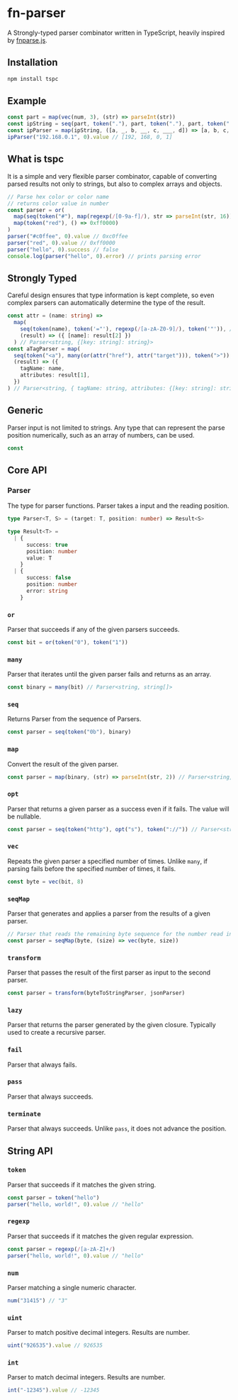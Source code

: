 # fn-parser

A Strongly-typed parser combinator written in TypeScript, heavily inspired by [fnparse.js](https://github.com/anatoo/fnparse.js).

## Installation

```sh
npm install tspc
```

## Example

```ts
const part = map(vec(num, 3), (str) => parseInt(str))
const ipString = seq(part, token("."), part, token("."), part, token("."), part)
const ipParser = map(ipString, ([a, _, b, __, c, ___, d]) => [a, b, c, d])
ipParser("192.168.0.1", 0).value // [192, 168, 0, 1]
```

## What is tspc

It is a simple and very flexible parser combinator, capable of converting parsed results not only to strings, but also to complex arrays and objects.

```ts
// Parse hex color or color name
// returns color value in number
const parser = or(
  map(seq(token("#"), map(regexp(/[0-9a-f]/), str => parseInt(str, 16)), arr => arr[1]),
  map(token("red"), () => 0xff0000)
)
parser("#c0ffee", 0).value // 0xc0ffee
parser("red", 0).value // 0xff0000
parser("hello", 0).success // false
console.log(parser("hello", 0).error) // prints parsing error
```

## Strongly Typed

Careful design ensures that type information is kept complete, so even complex parsers can automatically determine the type of the result.

```ts
const attr = (name: string) =>
  map(
    seq(token(name), token('="'), regexp(/[a-zA-Z0-9]/), token('"')), // Parser<string, [string, '="', string, '"']>
    (result) => ({ [name]: result[2] })
  ) // Parser<string, {[key: string]: string}>
const aTagParser = map(
  seq(token("<a"), many(or(attr("href"), attr("target"))), token(">")), // Parser<string, ["<a", {[key: string]: string}[], ">"]>
  (result) => ({
    tagName: name,
    attributes: result[1],
  })
) // Parser<string, { tagName: string, attributes: {[key: string]: string}[] }>
```

## Generic

Parser input is not limited to strings. Any type that can represent the parse position numerically, such as an array of numbers, can be used.

```ts
const
```

## Core API

### Parser

The type for parser functions. Parser takes a input and the reading position.

```ts
type Parser<T, S> = (target: T, position: number) => Result<S>

type Result<T> =
  | {
      success: true
      position: number
      value: T
    }
  | {
      success: false
      position: number
      error: string
    }
```

### `or`

Parser that succeeds if any of the given parsers succeeds.

```ts
const bit = or(token("0"), token("1"))
```

### `many`

Parser that iterates until the given parser fails and returns as an array.

```ts
const binary = many(bit) // Parser<string, string[]>
```

### `seq`

Returns Parser from the sequence of Parsers.

```ts
const parser = seq(token("0b"), binary)
```

### `map`

Convert the result of the given parser.

```ts
const parser = map(binary, (str) => parseInt(str, 2)) // Parser<string, number>
```

### `opt`

Parser that returns a given parser as a success even if it fails. The value will be nullable.

```ts
const parser = seq(token("http"), opt("s"), token("://")) // Parser<string, [string, string | null, string]>
```

### `vec`

Repeats the given parser a specified number of times. Unlike `many`, if parsing fails before the specified number of times, it fails.

```ts
const byte = vec(bit, 8)
```

### `seqMap`

Parser that generates and applies a parser from the results of a given parser.

```ts
// Parser that reads the remaining byte sequence for the number read in the first byte
const parser = seqMap(byte, (size) => vec(byte, size))
```

### `transform`

Parser that passes the result of the first parser as input to the second parser.

```ts
const parser = transform(byteToStringParser, jsonParser)
```

### `lazy`

Parser that returns the parser generated by the given closure. Typically used to create a recursive parser.

### `fail`

Parser that always fails.

### `pass`

Parser that always succeeds.

### `terminate`

Parser that always succeeds. Unlike `pass`, it does not advance the position.

## String API

### `token`

Parser that succeeds if it matches the given string.

```ts
const parser = token("hello")
parser("hello, world!", 0).value // "hello"
```

### `regexp`

Parser that succeeds if it matches the given regular expression.

```ts
const parser = regexp(/[a-zA-Z]+/)
parser("hello, world!", 0).value // "hello"
```

### `num`

Parser matching a single numeric character.

```ts
num("31415") // "3"
```

### `uint`

Parser to match positive decimal integers. Results are number.

```ts
uint("926535").value // 926535
```

### `int`

Parser to match decimal integers. Results are number.

```ts
int("-12345").value // -12345
```
